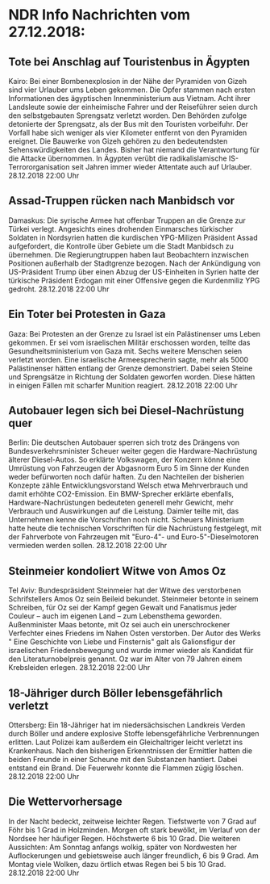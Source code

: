 # NDR Info Nachrichten vom 27.12.2018:


## Tote bei Anschlag auf Touristenbus in Ägypten
Kairo: Bei einer Bombenexplosion in der Nähe der Pyramiden von Gizeh sind vier Urlauber ums Leben gekommen. Die Opfer stammen nach ersten Informationen des ägyptischen Innenministerium aus Vietnam. Acht ihrer Landsleute sowie der einheimische Fahrer und der Reiseführer seien durch den selbstgebauten Sprengsatz verletzt worden. Den Behörden zufolge detonierte der Sprengsatz, als der Bus mit den Touristen vorbeifuhr. Der Vorfall habe sich weniger als vier Kilometer entfernt von den Pyramiden ereignet. Die Bauwerke von Gizeh gehören zu den bedeutendsten Sehenswürdigkeiten des Landes. Bisher hat niemand die Verantwortung für die Attacke übernommen. In Ägypten verübt die radikalislamische IS-Terrororganisation seit Jahren immer wieder Attentate auch auf Urlauber. 28.12.2018 22:00 Uhr 

## Assad-Truppen rücken nach Manbidsch vor
Damaskus: Die syrische Armee hat offenbar Truppen an die Grenze zur Türkei verlegt. Angesichts eines drohenden Einmarsches türkischer Soldaten in Nordsyrien hatten die kurdischen YPG-Milizen Präsident Assad aufgefordert, die Kontrolle über Gebiete um die Stadt Manbidsch zu übernehmen. Die Regierungtruppen haben laut Beobachtern inzwischen Positionen außerhalb der Stadtgrenze bezogen. Nach der Ankündigung von US-Präsident Trump über einen Abzug der US-Einheiten in Syrien hatte der türkische Präsident Erdogan mit einer Offensive gegen die Kurdenmiliz YPG gedroht. 28.12.2018 22:00 Uhr 

## Ein Toter bei Protesten in Gaza
Gaza: Bei Protesten an der Grenze zu Israel ist ein Palästinenser ums Leben gekommen. Er sei vom israelischen Militär erschossen worden, teilte das Gesundheitsministerium von Gaza mit. Sechs weitere Menschen seien verletzt worden. Eine israelische Armeesprecherin sagte, mehr als 5000 Palästinenser hätten entlang der Grenze demonstriert. Dabei seien Steine und Sprengsätze in Richtung der Soldaten geworfen worden. Diese hätten in einigen Fällen mit scharfer Munition reagiert. 28.12.2018 22:00 Uhr 

## Autobauer legen sich bei Diesel-Nachrüstung quer
Berlin: Die deutschen Autobauer sperren sich trotz des Drängens von Bundesverkehrsminister Scheuer weiter gegen die Hardware-Nachrüstung älterer Diesel-Autos. So erklärte Volkswagen, der Konzern könne eine Umrüstung von Fahrzeugen der Abgasnorm Euro 5 im Sinne der Kunden weder befürworten noch dafür haften. Zu den Nachteilen der bisherien Konzepte zähle Entwicklungsvorstand Welsch etwa Mehrverbrauch und damit erhöhte CO2-Emission. Ein BMW-Sprecher erklärte ebenfalls, Hardware-Nachrüstungen bedeuteten generell mehr Gewicht, mehr Verbrauch und Auswirkungen auf die Leistung. Daimler teilte mit, das Unternehmen kenne die Vorschriften noch nicht. Scheuers Ministerium hatte heute die technischen Vorschriften für die Nachrüstung festgelegt, mit der Fahrverbote von Fahrzeugen mit "Euro-4"- und Euro-5"-Dieselmotoren vermieden werden sollen. 28.12.2018 22:00 Uhr 

## Steinmeier kondoliert Witwe von Amos Oz
Tel Aviv: Bundespräsident Steinmeier hat der Witwe des verstorbenen Schrifstellers Amos Oz sein Beileid bekundet. Steinmeier betonte in seinem Schreiben, für Oz sei der Kampf gegen Gewalt und Fanatismus jeder Couleur – auch im eigenen Land – zum Lebensthema geworden. Außenminister Maas betonte, mit Oz sei auch ein unerschrockener Verfechter eines Friedens im Nahen Osten verstorben. Der Autor des Werks " Eine Geschichte von Liebe und Finsternis" galt als Galionsfigur der israelischen Friedensbewegung und wurde immer wieder als Kandidat für den Literaturnobelpreis genannt. Oz war im Alter von 79 Jahren einem Krebsleiden erlegen. 28.12.2018 22:00 Uhr 

## 18-Jähriger durch Böller lebensgefährlich verletzt
Ottersberg: Ein 18-Jähriger hat im niedersächsischen Landkreis Verden durch Böller und andere explosive Stoffe lebensgefährliche Verbrennungen erlitten. Laut Polizei kam außerdem ein Gleichaltriger leicht verletzt ins Krankenhaus. Nach den bisherigen Erkenntnissen der Ermittler hatten die beiden Freunde in einer Scheune mit den Substanzen hantiert. Dabei entstand ein Brand. Die Feuerwehr konnte die Flammen zügig löschen. 28.12.2018 22:00 Uhr 

## Die Wettervorhersage
In der Nacht bedeckt, zeitweise leichter Regen. Tiefstwerte von 7 Grad auf Föhr bis 1 Grad in Holzminden. Morgen oft stark bewölkt, im Verlauf von der Nordsee her häufiger Regen. Höchstwerte 6 bis 10 Grad. Die weiteren Aussichten: Am Sonntag anfangs wolkig, später von Nordwesten her Auflockerungen und gebietsweise auch länger freundlich, 6 bis 9 Grad. Am Montag viele Wolken, dazu örtlich etwas Regen bei 5 bis 10 Grad. 28.12.2018 22:00 Uhr 
